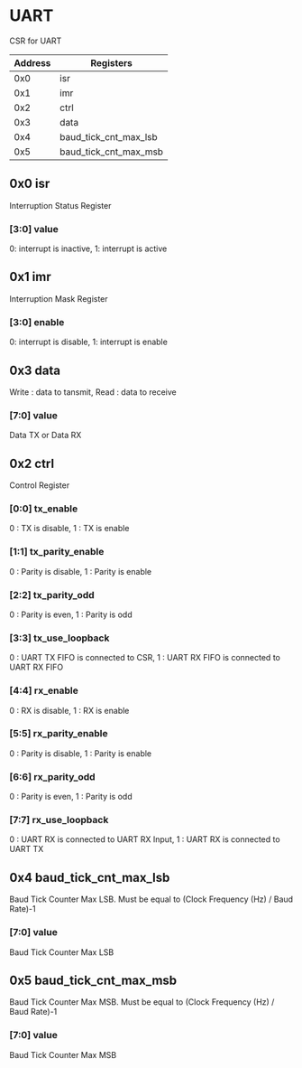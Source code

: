 # UART
CSR for UART

| Address | Registers |
|---------|-----------|
|0x0|isr|
|0x1|imr|
|0x2|ctrl|
|0x3|data|
|0x4|baud_tick_cnt_max_lsb|
|0x5|baud_tick_cnt_max_msb|

## 0x0 isr
Interruption Status Register

### [3:0] value
0: interrupt is inactive, 1: interrupt is active

## 0x1 imr
Interruption Mask Register

### [3:0] enable
0: interrupt is disable, 1: interrupt is enable

## 0x3 data
Write : data to tansmit, Read : data to receive

### [7:0] value
Data TX or Data RX

## 0x2 ctrl
Control Register

### [0:0] tx_enable
0 : TX is disable, 1 : TX is enable

### [1:1] tx_parity_enable
0 : Parity is disable, 1 : Parity is enable

### [2:2] tx_parity_odd
0 : Parity is even, 1 : Parity is odd

### [3:3] tx_use_loopback
0 : UART TX FIFO is connected to CSR, 1 : UART RX FIFO is connected to UART RX FIFO

### [4:4] rx_enable
0 : RX is disable, 1 : RX is enable

### [5:5] rx_parity_enable
0 : Parity is disable, 1 : Parity is enable

### [6:6] rx_parity_odd
0 : Parity is even, 1 : Parity is odd

### [7:7] rx_use_loopback
0 : UART RX is connected to UART RX Input, 1 : UART RX is connected to UART TX

## 0x4 baud_tick_cnt_max_lsb
Baud Tick Counter Max LSB. Must be equal to (Clock Frequency (Hz) / Baud Rate)-1

### [7:0] value
Baud Tick Counter Max LSB

## 0x5 baud_tick_cnt_max_msb
Baud Tick Counter Max MSB. Must be equal to (Clock Frequency (Hz) / Baud Rate)-1

### [7:0] value
Baud Tick Counter Max MSB

